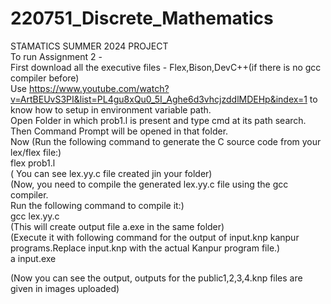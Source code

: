 # 220751_Discrete_Mathematics
STAMATICS SUMMER 2024 PROJECT <br />
To run Assignment 2 - <br />
First download all the executive files - Flex,Bison,DevC++(if there is no gcc compiler before) <br />
Use https://www.youtube.com/watch?v=ArtBEUvS3PI&list=PL4gu8xQu0_5I_Aghe6d3vhcjzddlMDEHp&index=1 to know how to setup in environment variable path. <br />
Open Folder in which prob1.l is present and type cmd at its path search. Then Command Prompt will be opened in that folder. <br />
Now (Run the following command to generate the C source code from your lex/flex file:)  <br />
flex prob1.l  <br />
( You can see lex.yy.c file created jin your folder) <br />
(Now, you need to compile the generated lex.yy.c file using the gcc compiler. <br />
Run the following command to compile it:) <br />
gcc lex.yy.c  <br />
(This will create output file a.exe in the same folder) <br />
(Execute it with following command for the output of input.knp kanpur programs.Replace input.knp with the actual Kanpur program file.) <br />
a input.exe <br />

(Now you can see the output, outputs for the public1,2,3,4.knp files are given in images uploaded) <br />
